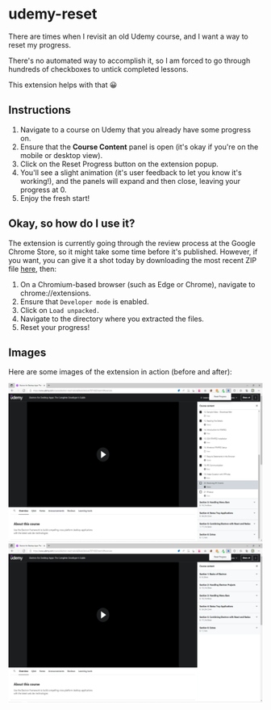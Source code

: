 # udemy-reset

There are times when I revisit an old Udemy course, and I want a way to reset my progress.

There's no automated way to accomplish it, so I am forced to go through hundreds of checkboxes to untick completed lessons.

This extension helps with that 😀

## Instructions

1. Navigate to a course on Udemy that you already have some progress on.
2. Ensure that the **Course Content** panel is open (it's okay if you're on the mobile or desktop view).
3. Click on the Reset Progress button on the extension popup.
4. You'll see a slight animation (it's user feedback to let you know it's working!), and the panels will expand and then close, leaving your progress at 0.
5. Enjoy the fresh start!

## Okay, so how do I use it?

The extension is currently going through the review process at the Google Chrome Store, so it might take some time before it's published. However, if you want, you can give it a shot today by downloading the most recent ZIP file [here](https://www.dropbox.com/s/qx6d9omchh7i0kz/udemy-reset.zip?dl=0), then:

1. On a Chromium-based browser (such as Edge or Chrome), navigate to chrome://extensions.
2. Ensure that `Developer mode` is enabled.
3. Click on `Load unpacked.`
4. Navigate to the directory where you extracted the files.
5. Reset your progress!

## Images

Here are some images of the extension in action (before and after):

![Before][]
![After][]

[before]: images/udemy-reset-before.png
[after]: images/udemy-reset-after.png
